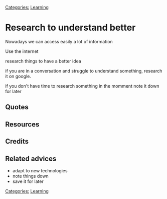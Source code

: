 [Categories:](../Categories/index.md) [Learning](../Categories/Learning.md)
# Research to understand better

Nowadays we can access easily a lot of information

Use the internet

research things to have a better idea 

if you are in a conversation and struggle to understand something, research it on google.

if you don't have time to research something in the momment note it down for later

## Quotes

## Resources

## Credits

## Related advices

- adapt to new technologies
- note things down
- save it for later

[Categories:](../Categories/index.md) [Learning](../Categories/Learning.md)